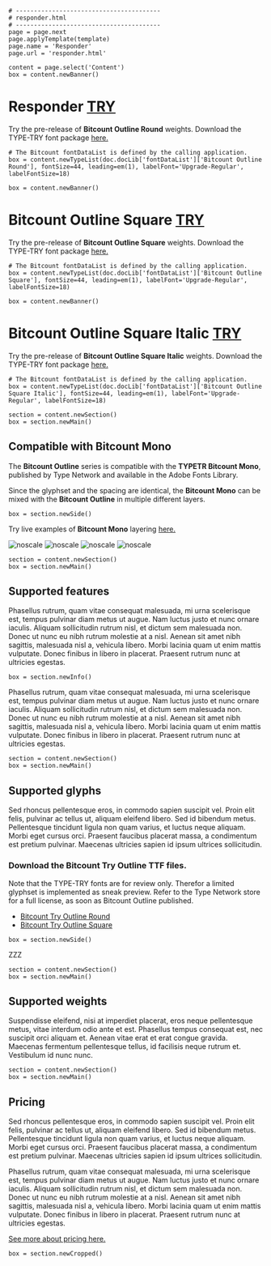 ~~~
# ----------------------------------------
# responder.html
# ----------------------------------------
page = page.next
page.applyTemplate(template)  
page.name = 'Responder'
page.url = 'responder.html'

content = page.select('Content')
box = content.newBanner()
~~~
# Responder [TRY](downloads/TYPETR-Bitcount_Try_Outline-Round.zip)

Try the pre-release of **Bitcount Outline Round** weights. Download the TYPE-TRY font package [here.](downloads/TYPETR-Bitcount_Try_Outline-Round.zip)
~~~
# The Bitcount fontDataList is defined by the calling application.
box = content.newTypeList(doc.docLib['fontDataList']['Bitcount Outline Round'], fontSize=44, leading=em(1), labelFont='Upgrade-Regular', labelFontSize=18)

box = content.newBanner()
~~~

# Bitcount Outline Square [TRY](downloads/TYPETR-Bitcount_Try_Outline-Square.zip)

Try the pre-release of **Bitcount Outline Square** weights. Download the TYPE-TRY font package [here.](downloads/TYPETR-Bitcount_Try_Outline-Square.zip)
~~~
# The Bitcount fontDataList is defined by the calling application.
box = content.newTypeList(doc.docLib['fontDataList']['Bitcount Outline Square'], fontSize=44, leading=em(1), labelFont='Upgrade-Regular', labelFontSize=18)

box = content.newBanner()
~~~

# Bitcount Outline Square Italic [TRY](downloads/TYPETR-Bitcount_Try_Outline-Square_Italic.zip)

Try the pre-release of **Bitcount Outline Square Italic** weights. Download the TYPE-TRY font package [here.](downloads/TYPETR-Bitcount_Try_Outline-Square_Italic.zip)
~~~
# The Bitcount fontDataList is defined by the calling application.
box = content.newTypeList(doc.docLib['fontDataList']['Bitcount Outline Square Italic'], fontSize=44, leading=em(1), labelFont='Upgrade-Regular', labelFontSize=18)

~~~

~~~
section = content.newSection()
box = section.newMain()
~~~
## Compatible with Bitcount Mono

The **Bitcount Outline** series is compatible with the **TYPETR Bitcount Mono**, published by Type Network and available in the Adobe Fonts Library. 

Since the glyphset and the spacing are identical, the **Bitcount Mono** can be mixed with the **Bitcount Outline** in multiple different layers. 

~~~
box = section.newSide()
~~~

Try live examples of **Bitcount Mono** layering <a href="https://bitcount.typenetwork.com" target="external">here.</a>

![noscale](images/bitcountHome.png)
![noscale](images/bitcountLayers1.png)
![noscale](images/bitcountLayers2.png)
![noscale](images/bitcountLayers4.png)

~~~
section = content.newSection()
box = section.newMain()
~~~
## Supported features

Phasellus rutrum, quam vitae consequat malesuada, mi urna scelerisque est, tempus pulvinar diam metus ut augue. Nam luctus justo et nunc ornare iaculis. Aliquam sollicitudin rutrum nisl, et dictum sem malesuada non. Donec ut nunc eu nibh rutrum molestie at a nisl. Aenean sit amet nibh sagittis, malesuada nisl a, vehicula libero. Morbi lacinia quam ut enim mattis vulputate. Donec finibus in libero in placerat. Praesent rutrum nunc at ultricies egestas.

~~~
box = section.newInfo()
~~~

Phasellus rutrum, quam vitae consequat malesuada, mi urna scelerisque est, tempus pulvinar diam metus ut augue. Nam luctus justo et nunc ornare iaculis. Aliquam sollicitudin rutrum nisl, et dictum sem malesuada non. Donec ut nunc eu nibh rutrum molestie at a nisl. Aenean sit amet nibh sagittis, malesuada nisl a, vehicula libero. Morbi lacinia quam ut enim mattis vulputate. Donec finibus in libero in placerat. Praesent rutrum nunc at ultricies egestas.

~~~
section = content.newSection()
box = section.newMain()
~~~
## Supported glyphs

Sed rhoncus pellentesque eros, in commodo sapien suscipit vel. Proin elit felis, pulvinar ac tellus ut, aliquam eleifend libero. Sed id bibendum metus. Pellentesque tincidunt ligula non quam varius, et luctus neque aliquam. Morbi eget cursus orci. Praesent faucibus placerat massa, a condimentum est pretium pulvinar. Maecenas ultricies sapien id ipsum ultrices sollicitudin. 

### Download the Bitcount Try Outline TTF files.

Note that the TYPE-TRY fonts are for review only. Therefor a limited glyphset is implemented as sneak preview. Refer to the Type Network store for a full license, as soon as Bitcount Outline published.

* [Bitcount Try Outline Round](downloads/Bitcount_Try_Outline_Round.zip)
* [Bitcount Try Outline Square](downloads/Bitcount_Try_Outline_Square.zip)

~~~
box = section.newSide()
~~~

ZZZ

~~~
section = content.newSection()
box = section.newMain()
~~~
## Supported weights

Suspendisse eleifend, nisi at imperdiet placerat, eros neque pellentesque metus, vitae interdum odio ante et est. Phasellus tempus consequat est, nec suscipit orci aliquam et. Aenean vitae erat et erat congue gravida. Maecenas fermentum pellentesque tellus, id facilisis neque rutrum et. Vestibulum id nunc nunc.

~~~
section = content.newSection()
box = section.newMain()
~~~
## Pricing

Sed rhoncus pellentesque eros, in commodo sapien suscipit vel. Proin elit felis, pulvinar ac tellus ut, aliquam eleifend libero. Sed id bibendum metus. Pellentesque tincidunt ligula non quam varius, et luctus neque aliquam. Morbi eget cursus orci. Praesent faucibus placerat massa, a condimentum est pretium pulvinar. Maecenas ultricies sapien id ipsum ultrices sollicitudin. 

Phasellus rutrum, quam vitae consequat malesuada, mi urna scelerisque est, tempus pulvinar diam metus ut augue. Nam luctus justo et nunc ornare iaculis. Aliquam sollicitudin rutrum nisl, et dictum sem malesuada non. Donec ut nunc eu nibh rutrum molestie at a nisl. Aenean sit amet nibh sagittis, malesuada nisl a, vehicula libero. Morbi lacinia quam ut enim mattis vulputate. Donec finibus in libero in placerat. Praesent rutrum nunc at ultricies egestas.

[See more about pricing here.](pricing.html)

~~~
box = section.newCropped()
~~~


